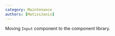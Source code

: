 ```yaml
---
category: Maintenance
authors: [MatissJanis]
---
```


Moving `Input` component to the component library.
